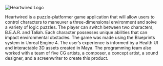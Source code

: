 ![Heartwired Logo](https://raw.githubusercontent.com/sashadmitrieva96/heartwired/master/docs/Logo.png)

Heartwired is a puzzle-platformer game application that will allow users to control characters to maneuver a three-dimensional environment and solve a variety of logic puzzles. The player can switch between two characters, B.E.A.R. and Taliah. Each character possesses unique abilities that can impact environmental obstacles. The game was made using the Blueprints system in Unreal Engine 4. The user’s experience is informed by a Health UI and interactable 3D assets created in Maya. The programming team also worked with a team of five CG artists, a composer, a concept artist, a sound designer, and a screenwriter to create this product.
